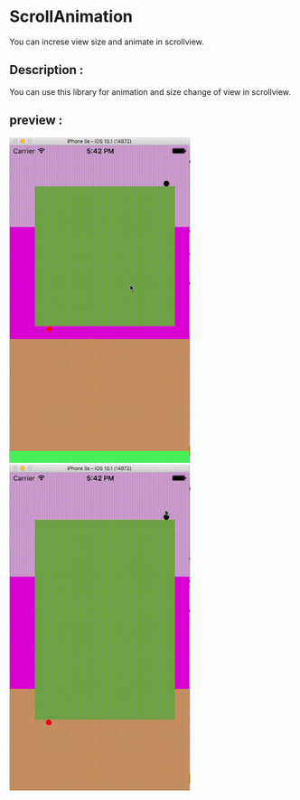 # ScrollAnimation
You can increse view size and animate in scrollview.

## Description :
You can use this library for animation and size change of view in scrollview.

## preview :
<img src="https://github.com/VikasPrajapati27/ScrollAnimation/blob/master/FirstScroll.gif" width="320"/>

<img src="https://github.com/VikasPrajapati27/ScrollAnimation/blob/master/SecondScroll.gif" width="320"/>
